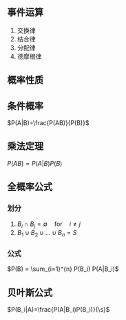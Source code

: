 ## 事件运算
1. 交换律
2. 结合律
3. 分配律
4. 德摩根律

## 概率性质


## 条件概率
$P(A|B)=\frac{P(AB)}{P(B)}$

## 乘法定理
$P(AB)=P(A|B)P(B)$

## 全概率公式
### 划分
1. $B_i \cap B_j = \emptyset \quad \text{for} \quad i \neq j$
2. $B_1 \cup B_2 \cup \ldots \cup B_n = S$
### 公式

$P(B) = \sum_{i=1}^{n} P(B_i) P(A|B_i)$

## 贝叶斯公式

$P(B_i|A)=\frac{P(A|B_i)P(B_i)}{\s}$